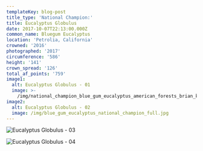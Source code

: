 ```yaml
---
templateKey: blog-post
title_type: 'National Champion:'
title: Eucalyptus Globulus
date: 2017-10-07T22:13:00.000Z
common_name: Bluegum Eucalyptus
location: 'Petrolia, California'
crowned: '2016'
photographed: '2017'
circumference: '586'
height: '141'
crown_spread: '126'
total_af_points: '759'
image1:
  alt: Eucalyptus Globulus - 01
  image: >-
    /img/national_champion_blue_gum_eucalyptus_american_forests_brian_kelley_kodak_portra160_toyocf_full_2.jpg
image2:
  alt: Eucalyptus Globulus - 02
  image: /img/blue_gum_eucalyptus_national_champion_full.jpg
---
```

![Eucalyptus Globulus - 03](/img/blue_gum_eucalyptus_national_champion_fruit_2-copy.jpg)

![Eucalyptus Globulus - 04](/img/blue_gum_eucalyptus_national_champion_fruit-copy.jpg)
